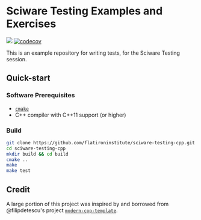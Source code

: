 # Sciware Testing Examples and Exercises

[![](https://github.com/flatironinstitute/sciware-testing-cpp/actions/workflows/cmake.yml/badge.svg)](https://github.com/flatironinstitute/sciware-testing-cpp/actions/workflows/cmake.yml/)
[![codecov](https://codecov.io/gh/flatironinstitute/sciware-testing-cpp/branch/main/graph/badge.svg?token=99NU99TVDH)](https://codecov.io/gh/flatironinstitute/sciware-testing-cpp)

This is an example repository for writing tests, for the Sciware Testing session.


## Quick-start

### Software Prerequisites

- [`cmake`](https://cmake.org/download/)
- C++ compiler with C++11 support (or higher)

### Build
```bash
git clone https://github.com/flatironinstitute/sciware-testing-cpp.git
cd sciware-testing-cpp
mkdir build && cd build
cmake ..
make
make test
```


## Credit
A large portion of this project was inspired by and borrowed from @filipdetescu's project [`modern-cpp-template`](https://github.com/filipdutescu/modern-cpp-template).
